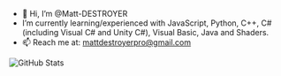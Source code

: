 - 👋 Hi, I’m @Matt-DESTROYER
- I’m currently learning/experienced with JavaScript, Python, C++, C# (including Visual C# and Unity C#), Visual Basic, Java and Shaders.
- 📫 Reach me at: mattdestroyerpro@gmail.com

![GitHub Stats](https://github-readme-stats.vercel.app/api?username=Matt-DESTROYER&show_icons=true&count_private=true)
